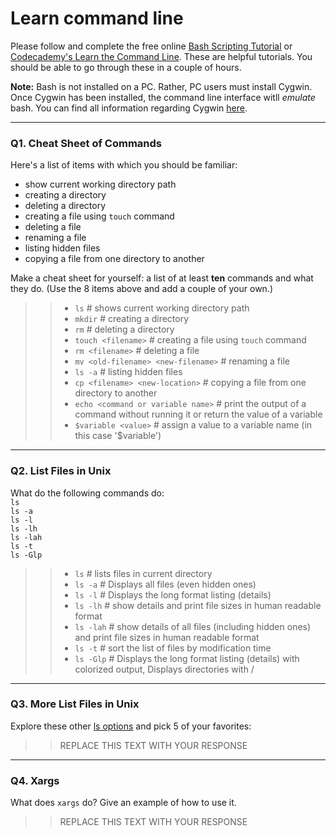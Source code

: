 # Learn command line

Please follow and complete the free online [Bash Scripting Tutorial](https://ryanstutorials.net/bash-scripting-tutorial/) or [Codecademy's Learn the Command Line](https://www.codecademy.com/learn/learn-the-command-line). These are helpful tutorials. You should be able to go through these in a couple of hours.

**Note:** Bash is not installed on a PC. Rather, PC users must install Cygwin. Once Cygwin has been installed, the command line interface witll _emulate_ bash. You can find all information regarding Cygwin [here](https://www.cygwin.com/).

---

### Q1.  Cheat Sheet of Commands  

Here's a list of items with which you should be familiar:  
* show current working directory path
* creating a directory
* deleting a directory
* creating a file using `touch` command
* deleting a file
* renaming a file
* listing hidden files
* copying a file from one directory to another

Make a cheat sheet for yourself: a list of at least **ten** commands and what they do.  (Use the 8 items above and add a couple of your own.)  

> > * `ls` # shows current working directory path
> > * `mkdir` # creating a directory
> > * `rm` # deleting a directory
> > * `touch <filename>` # creating a file using `touch` command
> > * `rm <filename>` # deleting a file
> > * `mv <old-filename> <new-filename>` # renaming a file
> > * `ls -a` # listing hidden files
> > * `cp <filename> <new-location>` # copying a file from one directory to another
> > * `echo <command or variable name>` # print the output of a command without running it or return the value of a variable 
> > * `$variable <value>` # assign a value to a variable name (in this case '$variable')

---

### Q2.  List Files in Unix   

What do the following commands do:  
`ls`  
`ls -a`  
`ls -l`  
`ls -lh`  
`ls -lah`  
`ls -t`  
`ls -Glp`  

> > * `ls` # lists files in current directory  
> > * `ls -a`  # Displays all files (even hidden ones) 
> > * `ls -l`  # Displays the long format listing (details) 
> > * `ls -lh`  # show details and print file sizes in human readable format 
> > * `ls -lah` #  show details of all files (including hidden ones) and print file sizes in human readable format
> > * `ls -t` # sort the list of files by modification time 
> > * `ls -Glp` # Displays the long format listing (details) with colorized output, Displays directories with /  


---

### Q3.  More List Files in Unix  

Explore these other [ls options](http://www.techonthenet.com/unix/basic/ls.php) and pick 5 of your favorites:

> > REPLACE THIS TEXT WITH YOUR RESPONSE

---

### Q4.  Xargs   

What does `xargs` do? Give an example of how to use it.

> > REPLACE THIS TEXT WITH YOUR RESPONSE

 

